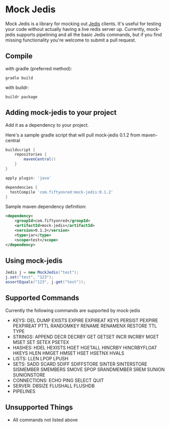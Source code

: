 # Mock Jedis

Mock Jedis is a library for mocking out [Jedis](https://github.com/xetorthio/jedis) clients.
It's useful for testing your code without actually having a live redis server up.
Currently, mock-jedis supports pipelining and all the basic Jedis commands, but if you find missing 
functionality you're welcome to submit a pull request.

## Compile
with gradle (preferred method):
```shell
gradle build
```
with buildr:
```shell
buildr package
```

## Adding mock-jedis to your project

Add it as a dependency to your project.

Here's a sample gradle script that will pull mock-jedis 0.1.2 from maven-central
```gradle
buildscript {
    repositories {
        mavenCentral()
    }
}

apply plugin: 'java'

dependencies {
  testCompile 'com.fiftyonred:mock-jedis:0.1.2'
}
```

Sample maven dependency definition:
```xml
<dependency>
    <groupId>com.fiftyonred</groupId>
    <artifactId>mock-jedis</artifactId>
    <version>0.1.2</version>
    <type>jar</type>
    <scope>test</scope>
</dependency>
```

## Using mock-jedis
```java
Jedis j = new MockJedis("test");
j.set("test", "123");
assertEquals("123", j.get("test"));
```

## Supported Commands
Currently the following commands are supported by mock-jedis
 - KEYS: DEL DUMP EXISTS EXPIRE EXPIREAT KEYS PERSIST PEXPIRE PEXPIREAT PTTL RANDOMKEY RENAME RENAMENX RESTORE TTL TYPE
 - STRINGS: APPEND DECR DECRBY GET GETSET INCR INCRBY MGET MSET SET SETEX PSETEX
 - HASHES: HDEL HEXISTS HGET HGETALL HINCRBY HINCRBYFLOAT HKEYS HLEN HMGET HMSET HSET HSETNX HVALS
 - LISTS: LLEN LPOP LPUSH
 - SETS: SADD SCARD SDIFF SDIFFSTORE SINTER SINTERSTORE SISMEMBER SMEMBERS SMOVE SPOP SRANDMEMBER SREM SUNION SUNIONSTORE
 - CONNECTIONS: ECHO PING SELECT QUIT
 - SERVER: DBSIZE FLUSHALL FLUSHDB
 - PIPELINES

## Unsupported Things
 - All commands not listed above
